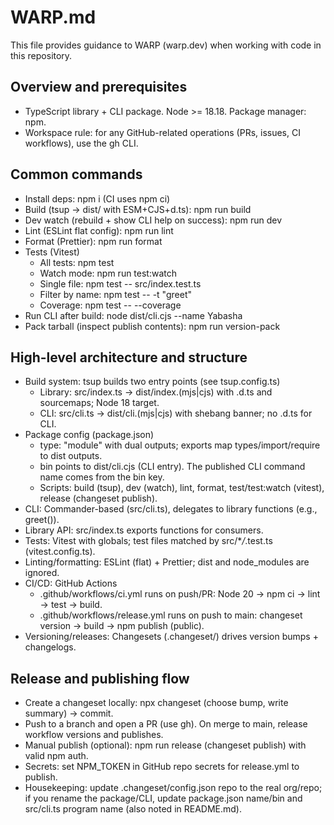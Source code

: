 # WARP.md

This file provides guidance to WARP (warp.dev) when working with code in this repository.

## Overview and prerequisites

- TypeScript library + CLI package. Node >= 18.18. Package manager: npm.
- Workspace rule: for any GitHub-related operations (PRs, issues, CI workflows), use the gh CLI.

## Common commands

- Install deps: npm i (CI uses npm ci)
- Build (tsup → dist/ with ESM+CJS+d.ts): npm run build
- Dev watch (rebuild + show CLI help on success): npm run dev
- Lint (ESLint flat config): npm run lint
- Format (Prettier): npm run format
- Tests (Vitest)
  - All tests: npm test
  - Watch mode: npm run test:watch
  - Single file: npm test -- src/index.test.ts
  - Filter by name: npm test -- -t "greet"
  - Coverage: npm test -- --coverage
- Run CLI after build: node dist/cli.cjs --name Yabasha
- Pack tarball (inspect publish contents): npm run version-pack

## High-level architecture and structure

- Build system: tsup builds two entry points (see tsup.config.ts)
  - Library: src/index.ts → dist/index.(mjs|cjs) with .d.ts and sourcemaps; Node 18 target.
  - CLI: src/cli.ts → dist/cli.(mjs|cjs) with shebang banner; no .d.ts for CLI.
- Package config (package.json)
  - type: "module" with dual outputs; exports map types/import/require to dist outputs.
  - bin points to dist/cli.cjs (CLI entry). The published CLI command name comes from the bin key.
  - Scripts: build (tsup), dev (watch), lint, format, test/test:watch (vitest), release (changeset publish).
- CLI: Commander-based (src/cli.ts), delegates to library functions (e.g., greet()).
- Library API: src/index.ts exports functions for consumers.
- Tests: Vitest with globals; test files matched by src/\*_/_.test.ts (vitest.config.ts).
- Linting/formatting: ESLint (flat) + Prettier; dist and node_modules are ignored.
- CI/CD: GitHub Actions
  - .github/workflows/ci.yml runs on push/PR: Node 20 → npm ci → lint → test → build.
  - .github/workflows/release.yml runs on push to main: changeset version → build → npm publish (public).
- Versioning/releases: Changesets (.changeset/) drives version bumps + changelogs.

## Release and publishing flow

- Create a changeset locally: npx changeset (choose bump, write summary) → commit.
- Push to a branch and open a PR (use gh). On merge to main, release workflow versions and publishes.
- Manual publish (optional): npm run release (changeset publish) with valid npm auth.
- Secrets: set NPM_TOKEN in GitHub repo secrets for release.yml to publish.
- Housekeeping: update .changeset/config.json repo to the real org/repo; if you rename the package/CLI, update package.json name/bin and src/cli.ts program name (also noted in README.md).
